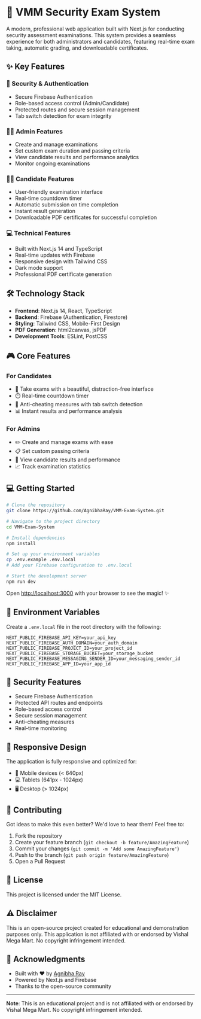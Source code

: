# 🎯 VMM Security Exam System

A modern, professional web application built with Next.js for conducting security assessment examinations. This system provides a seamless experience for both administrators and candidates, featuring real-time exam taking, automatic grading, and downloadable certificates.

## ✨ Key Features

### 🔐 Security & Authentication
- Secure Firebase Authentication
- Role-based access control (Admin/Candidate)
- Protected routes and secure session management
- Tab switch detection for exam integrity

### 👨‍💼 Admin Features
- Create and manage examinations
- Set custom exam duration and passing criteria
- View candidate results and performance analytics
- Monitor ongoing examinations

### 👨‍🎓 Candidate Features
- User-friendly examination interface
- Real-time countdown timer
- Automatic submission on time completion
- Instant result generation
- Downloadable PDF certificates for successful completion

### 💻 Technical Features
- Built with Next.js 14 and TypeScript
- Real-time updates with Firebase
- Responsive design with Tailwind CSS
- Dark mode support
- Professional PDF certificate generation

## 🛠️ Technology Stack

- **Frontend**: Next.js 14, React, TypeScript
- **Backend**: Firebase (Authentication, Firestore)
- **Styling**: Tailwind CSS, Mobile-First Design
- **PDF Generation**: html2canvas, jsPDF
- **Development Tools**: ESLint, PostCSS

## 🎮 Core Features

### For Candidates
- 📝 Take exams with a beautiful, distraction-free interface
- ⏱️ Real-time countdown timer
- 🚫 Anti-cheating measures with tab switch detection
- 📊 Instant results and performance analysis

### For Admins
- ✏️ Create and manage exams with ease
- 📋 Set custom passing criteria
- 👥 View candidate results and performance
- 📈 Track examination statistics

## 💻 Getting Started

```bash
# Clone the repository
git clone https://github.com/AgnibhaRay/VMM-Exam-System.git

# Navigate to the project directory
cd VMM-Exam-System

# Install dependencies
npm install

# Set up your environment variables
cp .env.example .env.local
# Add your Firebase configuration to .env.local

# Start the development server
npm run dev
```

Open [http://localhost:3000](http://localhost:3000) with your browser to see the magic! ✨

## 🔧 Environment Variables

Create a `.env.local` file in the root directory with the following:

```env
NEXT_PUBLIC_FIREBASE_API_KEY=your_api_key
NEXT_PUBLIC_FIREBASE_AUTH_DOMAIN=your_auth_domain
NEXT_PUBLIC_FIREBASE_PROJECT_ID=your_project_id
NEXT_PUBLIC_FIREBASE_STORAGE_BUCKET=your_storage_bucket
NEXT_PUBLIC_FIREBASE_MESSAGING_SENDER_ID=your_messaging_sender_id
NEXT_PUBLIC_FIREBASE_APP_ID=your_app_id
```

## 🔐 Security Features

- Secure Firebase Authentication
- Protected API routes and endpoints
- Role-based access control
- Secure session management
- Anti-cheating measures
- Real-time monitoring

## 📱 Responsive Design

The application is fully responsive and optimized for:
- 📱 Mobile devices (< 640px)
- 💻 Tablets (641px - 1024px)
- 🖥️ Desktop (> 1024px)

## 🤝 Contributing

Got ideas to make this even better? We'd love to hear them! Feel free to:
1. Fork the repository
2. Create your feature branch (`git checkout -b feature/AmazingFeature`)
3. Commit your changes (`git commit -m 'Add some AmazingFeature'`)
4. Push to the branch (`git push origin feature/AmazingFeature`)
5. Open a Pull Request

## 📝 License

This project is licensed under the MIT License.

## ⚠️ Disclaimer

This is an open-source project created for educational and demonstration purposes only. This application is not affiliated with or endorsed by Vishal Mega Mart. No copyright infringement intended.

## 🙏 Acknowledgments

- Built with ❤️ by [Agnibha Ray](https://github.com/AgnibhaRay)
- Powered by Next.js and Firebase
- Thanks to the open-source community

---

**Note**: This is an educational project and is not affiliated with or endorsed by Vishal Mega Mart. No copyright infringement intended.
